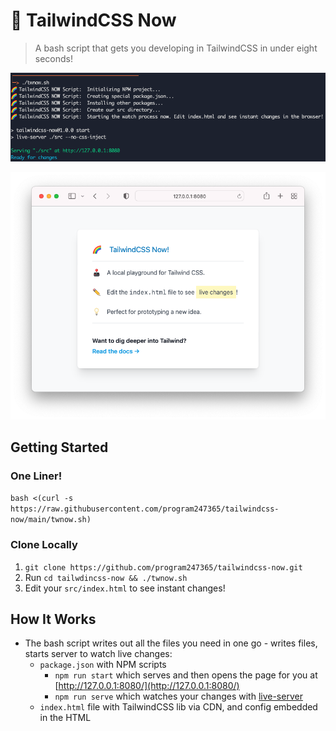 # 🌈  TailwindCSS Now

> A bash script that gets you developing in TailwindCSS in under eight seconds!

![CLI Output](./screenshots/cli-output.png "CLI Output")

![Start Page](./screenshots/start-page.png "Start Page")

## Getting Started

### One Liner!

`bash <(curl -s https://raw.githubusercontent.com/program247365/tailwindcss-now/main/twnow.sh)`

### Clone Locally
1. `git clone https://github.com/program247365/tailwindcss-now.git`
2. Run `cd tailwdincss-now && ./twnow.sh`
3. Edit your `src/index.html` to see instant changes!

## How It Works

* The bash script writes out all the files you need in one go - writes files, starts server to watch live changes:
  * `package.json` with NPM scripts
    * `npm run start` which serves and then opens the page for you at [http://127.0.0.1:8080/](http://127.0.0.1:8080/)
    * `npm run serve` which watches your changes with [live-server](https://github.com/compodoc/live-server)
  * `index.html` file with TailwindCSS lib via CDN, and config embedded in the HTML
